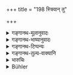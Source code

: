 +++
title = "198 स्त्रियान् तु"

+++

<details><summary>गङ्गानथ-मूलानुवादः</summary>

The property that may have been given to a woman by her father shall be taken by the daughter of the Brāhamaṇa-caste; or it shall belong to the child of that daughter.—(198)
</details>

<details><summary>गङ्गानथ-भाष्यानुवादः</summary>

**(verses 9.182-201)  
**

(No Bhāṣya available.)
</details>

<details><summary>गङ्गानथ-टिप्पन्यः</summary>

This verse is quoted in *Madanapārijāta* (p. 667), which makes the following remarks:—The term ‘*strī*’ here stands for the *step-mother* and ‘*kanyā*’ for the *stepdaughter*,—‘*Brāhmaṇī*’ stands for *higher caste* in general, so that the property of a *śūdra* step-mother will go to the daughter of her *Brāhmaṇī* or *Kṣatriya* or *Vaiśya* co-wife, that of the Vaiśya step-mother will go to the daughter of *Brāhmaṇī* or
*Kṣatriya* co-wife, and that of the *Kṣatriya* step-mother to the
daughter of the *Brāhmaṇī* co-wife,—inasmuch as the present texṭ makes the property inheritable by the step-daughter of a higher caste, it follows that step-daughters of the lower caste are not entitled to inherit the property of the step-mother of a higher caste, so long as this latter has a son.

It is quoted in *Parāśaramādhava* (Vyavahāra, p. 372), to the effect that, when a woman dies childless, her property goes to the daughter of that co-wife of hers who is of a higher caste, and in the absence of such a daughter to the children of that daughter.

It is quoted in *Smṛtitattva* II (p. 186), which has the following notes:—In view of the qualification ‘given by the father’, the rule must be taken as referring to all that she receives from her father at other times than that of her marriage;—the term ‘*Brāhmaṇī Kanyā*’ stands for daughter in general;—or the meaning may be that if a Kṣatriya or Vaiśya woman dies childless, her property goes to her step-daughter born of her Brāhmaṇī co-wife, and not to her huśand.

It is quoted in *Mitākṣarā* (2.145) to the effect that on the death of a childless woman her property goes to her stepdaughter born of a co-wife of the higher caste, and in the absence of such a daughter, to the child of that daughter. It adds that the term ‘*Brāhmaṇi*’ stands for the
*higher caste*; so that the property of a childless Vaiśya woman goes to
the daughter of her Kṣatriya co-wife. The *Bālambhaṭṭī* adds that the property goes to the *step-daughter*, not to the *step-son*; and it goes on to reproduce the exact words of *Madanapārijāta* and of
*Parāśaramādhva*. It remarks that this rule is meant to be an exception
to what has gone before, by which the property of the childless woman would go to her husband or brother, etc.;—further, that the term ‘*kathañcana*’ is meant to include property even other than that received from her father.

It is quoted in *Vyavahāramayūkha* (p. 71), which adds that ‘*vā*’ here stands for ‘*ca*’; so that the property is to be divided between the step-daughter and the step-daughter’s child;—it has been held that the term ‘*Brāhmaṇī*’ stands for *equal and higheṛ castes*; but we find no authority for this.

It is quoted in *Aparārka* (p. 721), which adds the following notes:—‘*Pitrā*’, this is mentioned only by way of illustration;—‘*Kanyā*’, step-daughter;—again on p. 753;—and in
*Dāyakramasaṅgraha* (p. 26).
</details>

<details><summary>गङ्गानथ-तुल्य-वाक्यानि</summary>

*Mahābhārata* (13.47.25).
</details>

<details><summary>भारुचिः</summary>

षड्विधस्या[पि स्त्रीधन]स्यापुत्रायाम् [अतीतायां ग्रहणे न्याय्ये] सति **पित्रा दत्तम्** इत्य् एतद् अत्र निदर्शनार्थं सर्वस्त्रीधनानां विज्ञेयम् । [मृत]पुत्रायाश् च विभागं वक्ष्यति । **ब्राह्मणी तद् धरेत् कन्या** इति नियमात् क्षत्रियादिकन्यानाम् [अयं निय]मः । एतद् ब्राह्मणादीनाम् । ब्राह्मणीक्षत्रियावैश्यासूढास्व् असवर्णस्त्र्युपरमे ब्राह्मणादिकन्याभ्यो धनदानं विज्ञेयम् ॥ ९.१९८ ॥
</details>

<details><summary>Bühler</summary>

198	Whatever property may have been given by her father to a wife (who has co-wives of different castes), that the daughter (of the) Brahmani (wife) shall take, or that (daughter's) issue.
</details>
